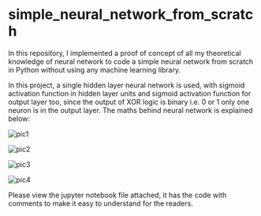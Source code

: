 # simple_neural_network_from_scratch
In this repository, I implemented a proof of concept of all my theoretical knowledge of neural network to code a simple neural network from scratch in Python without using any machine learning library.

In this project, a single hidden layer neural network is used, with sigmoid activation function in hidden layer units and sigmoid activation function for output layer too, since the output of XOR logic is binary i.e. 0 or 1 only one neuron is in the output layer. The maths behind neural network is explained below:

![pic1](https://user-images.githubusercontent.com/41015749/71526224-d8c83080-28a3-11ea-839f-d53a3dce0c80.jpg)

![pic2](https://user-images.githubusercontent.com/41015749/71526352-715eb080-28a4-11ea-83ff-11c14982a332.jpg)

![pic3](https://user-images.githubusercontent.com/41015749/71526354-73c10a80-28a4-11ea-8344-7f56f5342d52.jpg)

![pic4](https://user-images.githubusercontent.com/41015749/71526355-758ace00-28a4-11ea-929c-d67eccc0cdae.jpg)

Please view the jupyter notebook file attached, it has the code with comments to make it easy to understand for the readers.
